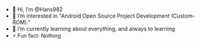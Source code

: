 - 👋 Hi, I’m @Hans982
- 👀 I’m interested in "Android Open Source Project Development (Custom-ROM)."
- 🌱 I’m currently learning about everything, and always to learning
- ⚡ Fun fact: Nothing
<!---
Hans982/Hans982 is a ✨ special ✨ repository because its `README.md` (this file) appears on your GitHub profile.
You can click the Preview link to take a look at your changes.
--->
